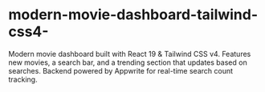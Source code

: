 # modern-movie-dashboard-tailwind-css4-
Modern movie dashboard built with React 19 &amp; Tailwind CSS v4. Features new movies, a search bar, and a trending section that updates based on searches. Backend powered by Appwrite for real-time search count tracking.
